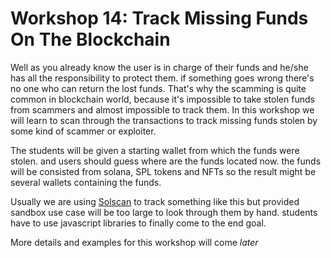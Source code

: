 # Workshop 14: Track Missing Funds On The Blockchain

Well as you already know the user is in charge of their funds and he/she has all the responsibility to protect them. if something goes wrong there's no one who can return the lost funds. That's why the scamming is quite common in blockchain world, because it's impossible to take stolen funds from scammers and almost impossible to track them. In this workshop we will learn to scan through the transactions to track missing funds stolen by some kind of scammer or exploiter.

The students will be given a starting wallet from which the funds were stolen. and users should guess where are the funds located now. the funds will be consisted from solana, SPL tokens and NFTs so the result might be several wallets containing the funds.

Usually we are using [Solscan](https://solscan.io/?cluster=devnet) to track something like this but provided sandbox use case will be too large to look through them by hand. students have to use javascript libraries to finally come to the end goal.

More details and examples for this workshop will come _later_
